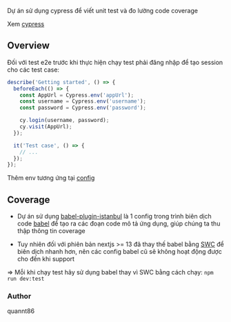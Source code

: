 Dự án sử dụng cypress để viết unit test và đo lường code coverage

Xem [cypress](../cypress/)

## Overview

Đối với test e2e trước khi thực hiện chạy test phải đăng nhập để tạo session cho các test case:

```js
describe('Getting started', () => {
  beforeEach(() => {
    const AppUrl = Cypress.env('appUrl');
    const username = Cypress.env('username');
    const password = Cypress.env('password');

    cy.login(username, password);
    cy.visit(AppUrl);
  });

  it('Test case', () => {
    // ...
  });
});
```

Thêm env tương ứng tại [config](../cypress.config.ts)

## Coverage

- Dự án sử dụng [babel-plugin-istanbul](https://github.com/istanbuljs/babel-plugin-istanbul) là 1 config trong trình biên dịch code [babel](https://babeljs.io/) để tạo ra các đoạn code mô tả ứng dụng, giúp chúng ta thu thập thông tin coverage

- Tuy nhiên đối với phiên bản nextjs >= 13 đã thay thế babel bằng [SWC](https://swc.rs/) để biên dịch nhanh hơn, nên các config babel cũ sẽ không hoạt động được cho đến khi support

=> Mỗi khi chạy test hãy sử dụng babel thay vì SWC bằng cách chạy: `npm run dev:test`

### Author

quannt86
